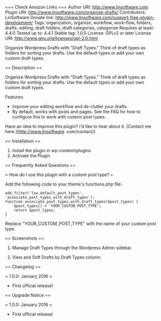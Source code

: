 === Check Amazon Links ===
Author URI: http://www.linsoftware.com
Plugin URI: http://www.linsoftware.com/organize-drafts/
Contributors: LinSoftware
Donate link: http://www.linsoftware.com/support-free-plugin-development/
Tags: organization, organize, workflow, work-flow, folders, drafts, editing, draft folders, draft categories, categorize
Requires at least: 4.4.0
Tested up to: 4.4.1
Stable tag: 1.0.0
License: GPLv2 or later
License URI: http://www.gnu.org/licenses/gpl-2.0.html

Organize Wordpress Drafts with "Draft Types."  Think of draft types as folders for sorting your drafts. Use the default types or add your own custom draft types.


== Description ==

Organize Wordpress Drafts with "Draft Types."  Think of draft types as folders for sorting your drafts. Use the default types or add your own custom draft types.

Features:

* Improve your editing workflow and de-clutter your drafts.
* By default, works with posts and pages. See the FAQ for how to configure this to work with custom post types.

Have an idea to improve this plugin?  I'd like to hear about it.  [Contact me here.](http://www.linsoftware
.com/contact/)

== Installation ==

1. Install the plugin in wp-content\plugins
2. Activate the Plugin

== Frequently Asked Questions ==

= How do I use this plugin with a custom post type? =

Add the following code to your theme's functions.php file:

    add_filter('lsw_default_post_types', 'associate_post_types_with_draft_types');
    function associate_post_types_with_draft_types($post_types) {
	    $post_types[] = 'YOUR_CUSTOM_POST_TYPE';
	    return $post_types;
    }

Replace "YOUR_CUSTOM_POST_TYPE" with the name of your custom post type.


== Screenshots ==

1. Manage Draft Types through the Wordpress Admin sidebar.

2. View and Soft Drafts by Draft Types column.


== Changelog ==

= 1.0.0: January 2016 =

* First official release!

== Upgrade Notice ==

= 1.0.0: January 2016 =

* First official release!
